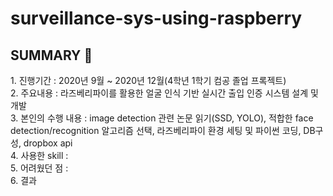 # surveillance-sys-using-raspberry

## SUMMARY 👀
<ordered list>
  1. 진행기간 : 2020년 9월 ~ 2020년 12월(4학년 1학기 컴공 졸업 프록젝트) <br>
  2. 주요내용 : 라즈베리파이를 활용한 얼굴 인식 기반 실시간 출입 인증 시스템 설계 및 개발 <br>
  3. 본인의 수행 내용 : image detection 관련 논문 읽기(SSD, YOLO), 적합한 face detection/recognition 알고리즘 선택, 라즈베리파이 환경 세팅 및 파이썬 코딩, DB구성, dropbox api <br>
  4. 사용한 skill : <br>
  5. 어려웠던 점 : <br>
  6. 결과 <br>
